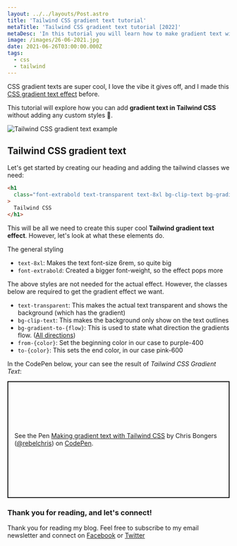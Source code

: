 ```yaml
---
layout: ../../layouts/Post.astro
title: 'Tailwind CSS gradient text tutorial'
metaTitle: 'Tailwind CSS gradient text tutorial [2022]'
metaDesc: 'In this tutorial you will learn how to make gradient text with Tailwind CSS, there is a CodePen example demo you can try'
image: /images/26-06-2021.jpg
date: 2021-06-26T03:00:00.000Z
tags:
  - css
  - tailwind
---
```


CSS gradient texts are super cool, I love the vibe it gives off, and I made this [CSS gradient text effect](https://daily-dev-tips.com/posts/css-gradient-text-effect/) before.

This tutorial will explore how you can add **gradient text in Tailwind CSS** without adding any custom styles 👀.

![Tailwind CSS gradient text example](https://cdn.hashnode.com/res/hashnode/image/upload/v1643118038139/2fikdgdXE6.png)

## Tailwind CSS gradient text

Let's get started by creating our heading and adding the tailwind classes we need:

```html
<h1
  class="font-extrabold text-transparent text-8xl bg-clip-text bg-gradient-to-r from-purple-400 to-pink-600"
>
  Tailwind CSS
</h1>
```

This will be all we need to create this super cool **Tailwind gradient text effect**. However, let's look at what these elements do.

The general styling

- `text-8xl`: Makes the text font-size 6rem, so quite big
- `font-extrabold`: Created a bigger font-weight, so the effect pops more

The above styles are not needed for the actual effect. However, the classes below are required to get the gradient effect we want.

- `text-transparent`: This makes the actual text transparent and shows the background (which has the gradient)
- `bg-clip-text`: This makes the background only show on the text outlines
- `bg-gradient-to-{flow}`: This is used to state what direction the gradients flow. ([All directions](https://tailwindcss.com/docs/background-image))
- `from-{color}`: Set the beginning color in our case to purple-400
- `to-{color}`: This sets the end color, in our case pink-600

In the CodePen below, your can see the result of _Tailwind CSS Gradient Text_:

<p class="codepen" data-height="265" data-theme-id="dark" data-default-tab="result" data-user="rebelchris" data-slug-hash="NWpmEJg" style="height: 265px; box-sizing: border-box; display: flex; align-items: center; justify-content: center; border: 2px solid; margin: 1em 0; padding: 1em;" data-pen-title="Making gradient text with Tailwind CSS">
  <span>See the Pen <a href="https://codepen.io/rebelchris/pen/NWpmEJg">
  Making gradient text with Tailwind CSS</a> by Chris Bongers (<a href="https://codepen.io/rebelchris">@rebelchris</a>)
  on <a href="https://codepen.io">CodePen</a>.</span>
</p>
<script async src="https://cpwebassets.codepen.io/assets/embed/ei.js"></script>

### Thank you for reading, and let's connect!

Thank you for reading my blog. Feel free to subscribe to my email newsletter and connect on [Facebook](https://www.facebook.com/DailyDevTipsBlog) or [Twitter](https://twitter.com/DailyDevTips1)

